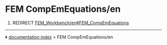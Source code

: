 # FEM CompEmEquations/en
1.  REDIRECT [FEM_Workbench/en#FEM_CompEmEquations](FEM_Workbench/en#FEM_CompEmEquations.md)



---
⏵ [documentation index](../README.md) > FEM CompEmEquations/en
